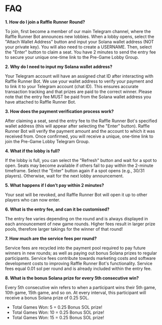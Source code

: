 # FAQ

**1. How do I join a Raffle Runner** **Round?**

To join, first become a member of our main Telegram channel, where the Raffle Runner Bot announces new lobbies. When a lobby opens, select the "Attach Wallet Address" button and input your Solana wallet address (NOT your private key). You will also need to create a USERNAME. Then, select the "Enter" button to claim a seat. You have 2 minutes to send the entry fee to secure your unique one-time link to the Pre-Game Lobby Group.

**2. Why do I need to input my Solana wallet address?**

Your Telegram account will have an assigned chat ID after interacting with Raffle Runner Bot. We use your wallet address to verify your payment and to link it to your Telegram account (chat ID). This ensures accurate transaction tracking and that prizes are paid to the correct winner. Please note that the entry fee MUST be paid from the Solana wallet address you have attached to Raffle Runner Bot.

**3. How does the payment verification process work?**

After claiming a seat, send the entry fee to the Raffle Runner Bot's specified wallet address (this will appear after selecting the "Enter" button). Raffle Runner Bot will verify the payment amount and the account to which it was received from. Once confirmed, you will receive a unique, one-time link to join the Pre-Game Lobby Telegram Group.

**4. What if the lobby is full?**

If the lobby is full, you can select the "Refresh" button and wait for a spot to open. Seats may become available if others fail to pay within the 2-minute timeframe. Select the "Enter" button again if a spot opens (e.g., 30/31 players). Otherwise, wait for the next lobby announcement.

**5. What happens if I don’t pay within 2 minutes?**

Your seat will be revoked, and Raffle Runner Bot will open it up to other players who can now enter.

**6. What is the entry fee, and can it be customised?**

The entry fee varies depending on the round and is always displayed in each announcement of new game rounds. Higher fees result in larger prize pools, therefore larger takings for the winner of that round!

**7. How much are the service fees per round?**

Service fees are recycled into the payment pool required to pay future winners in new rounds; as well as paying out bonus Solana prizes to regular participants. Service fees contribute towards marketing costs and software development costs to improving Raffle Runner Bot's functionality. Service fees equal 0.01 sol per round and is already included within the entry fee.

**8. What is the bonus Solana prize for every 5th consecutive win?**

Every 5th consecutive win refers to when a participant wins their 5th game, 10th game, 15th game, and so on. At every interval, this participant will receive a bonus Solana prize of 0.25 SOL.

* Total Games Won: 5 = 0.25 Bonus SOL prize!
* Total Games Won: 10 = 0.25 Bonus SOL prize!
* Total Games Won: 15 = 0.25 Bonus SOL prize!
